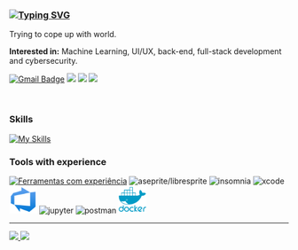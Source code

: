 
<div name="introduction" align="left">

<h3 align="left">
  <a href="https://git.io/typing-svg"><img src="https://readme-typing-svg.demolab.com?font=Roboto+Sans&weight=500&size=22&duration=3800&pause=1000&color=FF8000&width=435&lines=Hey%2C+Pratish+here!;%F0%9F%9A%80+Always+building%2C+always+breaking%2C+always+learning.;%F0%9F%A7%A9+Big+fan+of+solving+weird+bugs+at+3+AM." alt="Typing SVG" /></a>
</h3>

<p>
Trying to cope up with world.
  
  <b>Interested in:</b> Machine Learning, UI/UX, back-end, full-stack development and cybersecurity.
</p>  

  <!-- Contact me -->
  [![Gmail Badge](https://img.shields.io/badge/gmail-5319bf.svg?style=for-the-badge&logo=gmail&logoColor=white&link=mailto:ingryddev@gmail.com)](mailto:ingryddev@gmail.com)
  <a href="https://www.linkedin.com/in/ingrydduarte/"><img src="https://img.shields.io/badge/linkedin-5319bf.svg?style=for-the-badge&logo=linkedin&logoColor=white"></a>
  <a href="https://www.behance.net/ingrydduarte"><img src="https://img.shields.io/badge/behance-5319bf.svg?style=for-the-badge&logo=behance&logoColor=white"></a>
  <a href="https://tkdingryd.itch.io"><img src="https://img.shields.io/badge/itch.io-5319bf.svg?style=for-the-badge&logo=itch.io&logoColor=white"></a>

</div>
<br>

<div name="skills" align="left" gap="10">
    <h3>Skills</h3>
  
   [![My Skills](https://skillicons.dev/icons?i=html,css,js,java,css,nodejs,vite,vue,kotlin,swift,react,prisma,postgresql,nextjs,tailwindcss,threejs,python,ruby)](https://skillicons.dev)
</div>


  <h3>Tools with experience</h3>
    
  [![Ferramentas com experiência](https://skillicons.dev/icons?i=figma,gamemakerstudio,androidstudio,idea,vscode,godot,ai,git&theme=dark)](https://skillicons.dev)
  <img src="https://avatars.githubusercontent.com/u/21368660?s=200&v=4" alt="aseprite/libresprite" height="50">
  <img src="https://static-00.iconduck.com/assets.00/apps-insomnia-icon-2048x2048-2mq9u7v5.png" alt="insomnia" height="50">
  <img src="https://cdn.icon-icons.com/icons2/3053/PNG/512/xcode_macos_bigsur_icon_189539.png" alt="xcode" height="50">
  <img src="https://github.com/devicons/devicon/blob/master/icons/azuredevops/azuredevops-original.svg" alt="azure" height="50">
  <img src="https://cdn.jsdelivr.net/gh/devicons/devicon@latest/icons/jupyter/jupyter-original.svg" alt="jupyter" height="50">
  <img src="https://cdn.jsdelivr.net/gh/devicons/devicon@latest/icons/postman/postman-original.svg" alt="postman" height="50">
  <img src="https://raw.githubusercontent.com/devicons/devicon/6910f0503efdd315c8f9b858234310c06e04d9c0/icons/docker/docker-plain-wordmark.svg" alt="docker" height="50">


</div>
<hr>

<div align="left">
    <a href="https://github.com/ingrydf12">
      <img height="200px" src="https://github-readme-stats.vercel.app/api/top-langs/?username=ingrydf12&layout=compact&langs_count=10&theme=midnight-purple&hide=processing,yacc,html,css&border_radius"/>
      <img height="200px" src="https://github-readme-stats.vercel.app/api?username=ingrydf12&show_icons=true&theme=midnight-purple&include_all_commits=true&count_private=true&border_radius"/>
    </a>
  </div>
 
